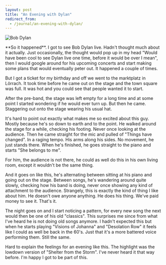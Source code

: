 ```yaml
---
layout: post
title: "An Evening with Dylan"
redirect_from:
  - /journal/an-evening-with-dylan/
---
```


![Bob Dylan]({{site.url}}/uploads/dist/dylan-1000.jpg)

<p class='intro' markdown='1'>**So it happened**. I got to see Bob Dylan live. Hadn't thought much about it actually. Just occasionally, the thought would pop up in my head "Would have been cool to see Dylan live one time, before it would be over I mean", then I would google around for his upcoming concerts and start making some plans that would eventually peter out. It happened a couple of times.</p>

But I got a ticket for my birthday and off we went to the marktplatz in Lörrach. It took time before he came out on the stage and the town square was full. It was hot and you could see that people wanted it to start.

After the pre-band, the stage was left empty for a long time and at some point I started wondering if he would ever turn up. But then he came. Staggering out onto the stage wearing his usual hat.

It's hard to point out exactly what makes me so excited about this guy. Mostly because he's so down to earth and to the point. He walked around the stage for a while, checking his footing. Never once looking at the audience. Then he came straight for the mic and pulled of "Things have changed". In a raging tempo. His arms along his sides. No movement, he just stands there. When he's finished, he goes straight to the piano and starts "She belongs to me".

For him, the audience is not there, he could as well do this in his own living room, except it wouldn't be the same thing.

And it goes on like this, he's alternating between sitting at his piano and going out on the stage. Between songs, he's wandering around quite slowly, checking how his band is doing, never once showing any kind of attachment to the audience. Strangely, this is exactly the kind of thing I like about him. He doesn't owe anyone anything. He does his thing. We've paid money to see it. That's it.

The night goes on and I start noticing a pattern, for every new song the next would then be one of his old "classics". This surprises me since from what I've heard he is not doing old songs anymore. I hadn't expected this but when he starts playing "Visions of Johanna" and "Desolation Row" it feels like I could as well be back in the 60's. Just that it's a more battered voice performing them. Still the same.

Hard to explain the feelings for an evening like this. The highlight was the lowdown version of "Shelter from the Storm". I've never heard it that way before. I'm happy I got to be part of this.
